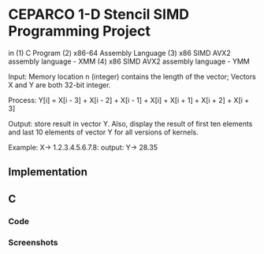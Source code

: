 # CEPARCO 1-D Stencil SIMD Programming Project
in (1) C Program (2) x86-64 Assembly Language (3) x86 SIMD AVX2 assembly language - XMM (4) x86 SIMD AVX2 assembly language - YMM

Input: Memory location n (integer) contains the length of the vector; Vectors X and Y are both 32-bit integer.

Process: Y[i] = X[i - 3] + X[i - 2] + X[i - 1] + X[i] + X[i + 1] + X[i + 2] + X[i + 3]

Output: store result in vector Y. Also, display the result of first ten elements and last 10 elements of vector Y for all versions of kernels.

Example: X-> 1.2.3.4.5.6.7.8: output: Y-> 28.35

## Implementation

## C

### Code 

### Screenshots

